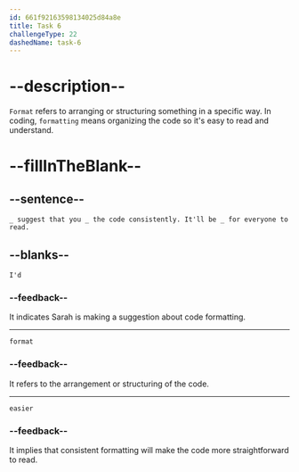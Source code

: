 ```yaml
---
id: 661f92163598134025d84a8e
title: Task 6
challengeType: 22
dashedName: task-6
---
```


<!--
AUDIO REFERENCE:
Sarah: First, I'd suggest that you format the code consistently. It'll be easier for everyone to read.
-->

# --description--

`Format` refers to arranging or structuring something in a specific way. In coding, `formatting` means organizing the code so it's easy to read and understand. 

# --fillInTheBlank--

## --sentence--

`_ suggest that you _ the code consistently. It'll be _ for everyone to read.`

## --blanks--

`I'd`

### --feedback--

It indicates Sarah is making a suggestion about code formatting.

---

`format`

### --feedback--

It refers to the arrangement or structuring of the code.

---

`easier`

### --feedback--

It implies that consistent formatting will make the code more straightforward to read.
